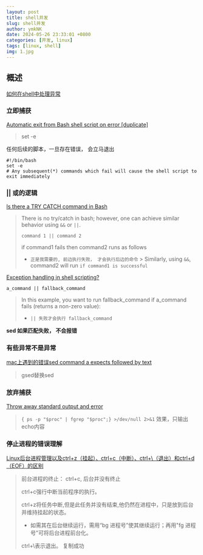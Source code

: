 ```yaml
---
layout: post
title: shell并发
slug: shell并发
author: ymkNK
date: 2024-05-26 23:33:01 +0800
categories: [开发, linux]
tags: [linux, shell]
img: 1.jpg
---
```



## 概述

[如何在shell中处理异常](https://blog.csdn.net/jazywoo123/article/details/47747763)

### 立即捕获

[Automatic exit from Bash shell script on error \[duplicate\]](https://stackoverflow.com/questions/2870992/automatic-exit-from-bash-shell-script-on-error)

> set -e

任何后续的脚本，一旦存在错误， 会立马退出

```shell
#!/bin/bash
set -e
# Any subsequent(*) commands which fail will cause the shell script to exit immediately
```

### || 或的逻辑

[Is there a TRY CATCH command in Bash](https://stackoverflow.com/questions/22009364/is-there-a-try-catch-command-in-bash)

> There is no try/catch in bash; however, one can achieve similar behavior using `&&` or `||`.
>
> `command 1 || command 2`
>
> if command1 fails then command2 runs as follows
>
> * `正是我需要的, 前边执行失败， 才会执行后边的命令` > Similarly, using `&&`, command2 will run `if command1 is successful`

[Exception handling in shell scripting?](https://stackoverflow.com/questions/6961389/exception-handling-in-shell-scripting)

```shell
a_command || fallback_command
```

> In this example, you want to run fallback\_command if a\_command fails (returns a non-zero value):
>
> * `|| 失败才会执行 fallback_command`

**sed 如果匹配失败， 不会报错**

### 有些异常不是异常

[mac上遇到的错误sed command a expects followed by text](https://www.jianshu.com/p/87a57a12d5e6)

> gsed替换sed

### 放弃捕获

[Throw away standard output and error](https://unix.stackexchange.com/questions/205788/throw-away-standard-output-and-error)

> `{ ps -p "$proc" | fgrep "$proc";} >/dev/null 2>&1` 效果，只输出echo内容

### 停止进程的错误理解

[Linux后台进程管理以及ctrl+z（挂起）、ctrl+c（中断）、ctrl+\（退出）和ctrl+d（EOF）的区别](https://www.cnblogs.com/jiangzhaowei/p/8971265.html)

> 前台进程的终止： ctrl+c, 后台并没有终止
>
> ctrl+c强行中断当前程序的执行。
>
> ctrl+z将任务中断,但是此任务并没有结束,他仍然在进程中，只是放到后台并维持挂起的状态。
>
> * 如需其在后台继续运行，需用“bg 进程号”使其继续运行；再用"fg 进程号"可将后台进程前台化。
>
> ctrl+\表示退出。
复制成功
